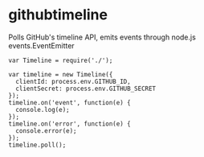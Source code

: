# githubtimeline

Polls GitHub's timeline API, emits events through node.js events.EventEmitter

    var Timeline = require('./');

    var timeline = new Timeline({
      clientId: process.env.GITHUB_ID,
      clientSecret: process.env.GITHUB_SECRET
    });
    timeline.on('event', function(e) {
      console.log(e);
    });
    timeline.on('error', function(e) {
      console.error(e);
    });
    timeline.poll();